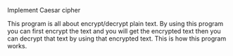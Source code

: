 Implement Caesar cipher 

This program is all about encrypt/decrypt plain text. 
By using this program you can first encrypt the text and you will get the encrypted text then you can decrypt that text by using that encrypted text. 
This is how this program works.
